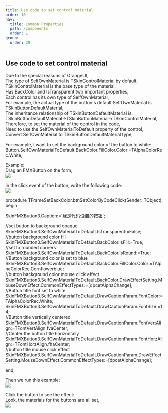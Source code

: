 ```yaml
---
title: Use code to set control material
order: 10
nav:
  title: Common Properties
  path: /components
  order: 1
group:
  order: 29
---
```


## Use code to set control material

Due to the special reasons of OrangeUI,  
The type of SelfOwnMaterial is TSkinControlMaterial by default,  
TSkinControlMaterial is the base type of the material,  
Has BackColor and IsTransparent two important properties,  
Each control has its own type of SelfOwnMaterial,  
For example, the actual type of the button's default SelfOwnMaterial is TSkinButtonDefaultMaterial,  
The inheritance relationship of TSkinButtonDefaultMaterial is:  
TSkinButtonDefaultMaterial->TSkinButtonMaterial->TSkinControlMaterial,  
Therefore, to set the material of the control in the code,  
Need to use the SelfOwnMaterialToDefault property of the control,  
Convert SelfOwnMaterial to TSkinButtonDefaultMaterial type,

For example, I want to set the background color of the button to white:  
Button.SelfOwnMaterialToDefault.BackColor.FillColor.Color:=TAlphaColorRec.White;

Example:  
Drag an FMXButton on the form,  
![](<http://www.orangeui.cn/orangeuiblog/OrangeUI/1.5.OrangeUI%E6%8E%A7%E4%BB%B6%E4%BD%BF%E7%94%A8%E5%9F%BA%E7%A1%80(%E7%A4%BA%E4%BE%8B5%20%E7%94%A8%E4%BB%A3%E7%A0%81%E8%AE%BE%E7%BD%AE%E6%8E%A7%E4%BB%B6%E7%B4%A0%E6%9D%90).files/image001.png>)

In the click event of the button, write the following code:  
![](<http://www.orangeui.cn/orangeuiblog/OrangeUI/1.5.OrangeUI%E6%8E%A7%E4%BB%B6%E4%BD%BF%E7%94%A8%E5%9F%BA%E7%A1%80(%E7%A4%BA%E4%BE%8B5%20%E7%94%A8%E4%BB%A3%E7%A0%81%E8%AE%BE%E7%BD%AE%E6%8E%A7%E4%BB%B6%E7%B4%A0%E6%9D%90).files/image003.png>)

procedure TFrameSetBackColor.btnSetColorByCodeClick(Sender: TObject);  
begin

SkinFMXButton3.Caption:='我是代码设置的按钮';

//set button to background opaque  
SkinFMXButton3.SelfOwnMaterialToDefault.IsTransparent:=False;  
//button background color fill  
SkinFMXButton3.SelfOwnMaterialToDefault.BackColor.IsFill:=True;  
//set to rounded corners  
SkinFMXButton3.SelfOwnMaterialToDefault.BackColor.IsRound:=True;  
//Button background color is set to blue  
SkinFMXButton3.SelfOwnMaterialToDefault.BackColor.FillColor.Color:=TAlphaColorRec.Cornflowerblue;  
//button background color mouse click effect  
SkinFMXButton3.SelfOwnMaterialToDefault.BackColor.DrawEffectSetting.MouseDownEffect.CommonEffectTypes:=[dpcetAlphaChange];  
//Button title font set to white  
SkinFMXButton3.SelfOwnMaterialToDefault.DrawCaptionParam.FontColor:=TAlphaColorRec.White;  
SkinFMXButton3.SelfOwnMaterialToDefault.DrawCaptionParam.FontSize:=14;  
//Button title vertically centered  
SkinFMXButton3.SelfOwnMaterialToDefault.DrawCaptionParam.FontVertAlign:=TFontVertAlign.fvaCenter;  
//Center the button title horizontally  
SkinFMXButton3.SelfOwnMaterialToDefault.DrawCaptionParam.FontHorzAlign:=TFontHorzAlign.fhaCenter;  
//button title mouse click effect  
SkinFMXButton3.SelfOwnMaterialToDefault.DrawCaptionParam.DrawEffectSetting.MouseDownEffect.CommonEffectTypes:=[dpcetAlphaChange];

end;

Then we run this example:  
![](<http://www.orangeui.cn/orangeuiblog/OrangeUI/1.5.OrangeUI%E6%8E%A7%E4%BB%B6%E4%BD%BF%E7%94%A8%E5%9F%BA%E7%A1%80(%E7%A4%BA%E4%BE%8B5%20%E7%94%A8%E4%BB%A3%E7%A0%81%E8%AE%BE%E7%BD%AE%E6%8E%A7%E4%BB%B6%E7%B4%A0%E6%9D%90).files/image005.png>)

Click the button to see the effect:  
Look, the materials for the buttons are all set,  
![](<http://www.orangeui.cn/orangeuiblog/OrangeUI/1.5.OrangeUI%E6%8E%A7%E4%BB%B6%E4%BD%BF%E7%94%A8%E5%9F%BA%E7%A1%80(%E7%A4%BA%E4%BE%8B5%20%E7%94%A8%E4%BB%A3%E7%A0%81%E8%AE%BE%E7%BD%AE%E6%8E%A7%E4%BB%B6%E7%B4%A0%E6%9D%90).files/image007.png>)
